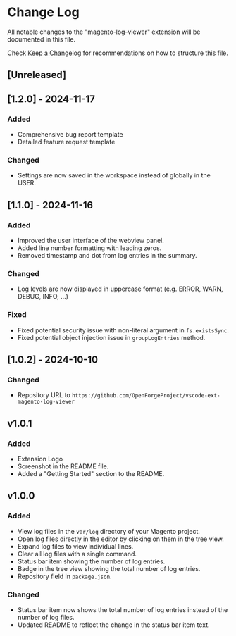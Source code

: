 # Change Log

All notable changes to the "magento-log-viewer" extension will be documented in this file.

Check [Keep a Changelog](http://keepachangelog.com/) for recommendations on how to structure this file.

## [Unreleased]

## [1.2.0] - 2024-11-17
### Added
- Comprehensive bug report template
- Detailed feature request template
### Changed
- Settings are now saved in the workspace instead of globally in the USER.

## [1.1.0] - 2024-11-16
### Added
- Improved the user interface of the webview panel.
- Added line number formatting with leading zeros.
- Removed timestamp and dot from log entries in the summary.
### Changed
- Log levels are now displayed in uppercase format (e.g. ERROR, WARN, DEBUG, INFO, ...)

### Fixed
- Fixed potential security issue with non-literal argument in `fs.existsSync`.
- Fixed potential object injection issue in `groupLogEntries` method.

## [1.0.2] - 2024-10-10
### Changed
- Repository URL to `https://github.com/OpenForgeProject/vscode-ext-magento-log-viewer`

## v1.0.1
### Added
- Extension Logo
- Screenshot in the README file.
- Added a "Getting Started" section to the README.

## v1.0.0
### Added
- View log files in the `var/log` directory of your Magento project.
- Open log files directly in the editor by clicking on them in the tree view.
- Expand log files to view individual lines.
- Clear all log files with a single command.
- Status bar item showing the number of log entries.
- Badge in the tree view showing the total number of log entries.
- Repository field in `package.json`.

### Changed
- Status bar item now shows the total number of log entries instead of the number of log files.
- Updated README to reflect the change in the status bar item text.
